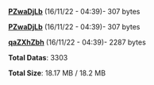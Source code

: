 [**PZwaDjLb**](/data/PZwaDjLb.txt) (16/11/22 - 04:39)- 307 bytes

[**PZwaDjLb**](/data/PZwaDjLb.txt) (16/11/22 - 04:39)- 307 bytes

[**qaZXhZbh**](/data/qaZXhZbh.txt) (16/11/22 - 04:39)- 2287 bytes

**Total Datas**: 3303

**Total Size**: 18.17 MB / 18.2 MB